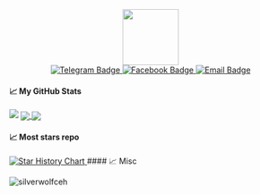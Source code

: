 <div id="header" align="center">
  <img src="https://media.giphy.com/media/M9gbBd9nbDrOTu1Mqx/giphy.gif" width="100"/>
  <div id="badges">
  <a href="https://t.me/@applemeomeow">
    <img src="https://img.shields.io/badge/applemeomeo-black?style=for-the-badge&logo=telegram" alt="Telegram Badge"/>
  </a>
  <a href="https://www.facebook.com/wolf.xforce/">
    <img src="https://img.shields.io/badge/wolf.xforce-blue?style=for-the-badge&logo=facebook" alt="Facebook Badge"/>
  </a>
  <a href="mailto:ericvuuvan@gmail.com">
    <img src="https://img.shields.io/badge/contact%20me-black?style=for-the-badge&logo=gmail" alt="Email Badge"/>
  </a>
</div>

</div>


#### &#x1f4c8; My GitHub Stats
<img src="https://github-readme-streak-stats.herokuapp.com/?user=silverwolfceh&theme=graywhite"/>
<a href="#">
<img align="center" src="https://github-readme-stats.vercel.app/api?username=silverwolfceh&show_icons=true&theme=transparent"/>
</a>
<a href="#">
<img align="center" src="https://github-readme-stats.vercel.app/api/top-langs/?username=silverwolfceh&hide=javascript,css,html&langs_count=10&line_height=35&theme=graywhite&show_icons=true&custom_title=Top%20Language&&layout=compact"/>
</a>

#### &#x1f4c8; Most stars repo
<a href="https://star-history.com/#silverwolfceh/airdropclaimer&Date">
 <picture>
   <source media="(prefers-color-scheme: dark)" srcset="https://api.star-history.com/svg?repos=silverwolfceh/airdropclaimer&type=Date&theme=dark" />
   <source media="(prefers-color-scheme: light)" srcset="https://api.star-history.com/svg?repos=silverwolfceh/airdropclaimer&type=Date" />
   <img alt="Star History Chart" src="https://api.star-history.com/svg?repos=silverwolfceh/airdropclaimer&type=Date" />
 </picture>
</a>
#### &#x1f4c8; Misc

<p align="left"> <img src="https://komarev.com/ghpvc/?username=silverwolfceh&label=Profile%20views&color=0e75b6&style=for-the-badge" alt="silverwolfceh" /> </p>
</div>

